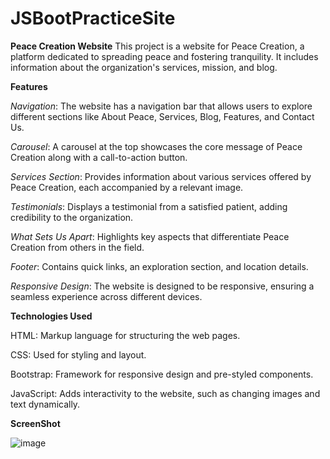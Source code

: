 # JSBootPracticeSite

**Peace Creation Website**
This project is a website for Peace Creation, a platform dedicated to spreading peace and fostering tranquility. It includes information about the organization's services, mission, and blog.

**Features**

*Navigation*: The website has a navigation bar that allows users to explore different sections like About Peace, Services, Blog, Features, and Contact Us.

*Carousel*: A carousel at the top showcases the core message of Peace Creation along with a call-to-action button.

*Services Section*: Provides information about various services offered by Peace Creation, each accompanied by a relevant image.

*Testimonials*: Displays a testimonial from a satisfied patient, adding credibility to the organization.

*What Sets Us Apart*: Highlights key aspects that differentiate Peace Creation from others in the field.

*Footer*: Contains quick links, an exploration section, and location details.

*Responsive Design*: The website is designed to be responsive, ensuring a seamless experience across different devices.

**Technologies Used**

HTML: Markup language for structuring the web pages.

CSS: Used for styling and layout.

Bootstrap: Framework for responsive design and pre-styled components.

JavaScript: Adds interactivity to the website, such as changing images and text dynamically.


**ScreenShot**

![image](https://github.com/Muskan-Thakur/JSBootPracticeSite/assets/106293646/5222d514-6d18-4cc1-898b-5b719ee9ba59)
